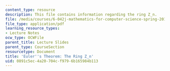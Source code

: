 ```yaml
---
content_type: resource
description: This file contains information regarding the ring Z_n.
file: /media/courses/6-042j-mathematics-for-computer-science-spring-2015/0891c5ec4a20704cf9796b165984b113_MIT6_042JS15_TheRingZn.pdf
file_type: application/pdf
learning_resource_types:
- Lecture Notes
ocw_type: OCWFile
parent_title: Lecture Slides
parent_type: CourseSection
resourcetype: Document
title: 'Euler''s Theorem: The Ring Z_n'
uid: 0891c5ec-4a20-704c-f979-6b165984b113
---
```

